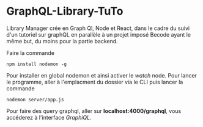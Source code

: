 # GraphQL-Library-TuTo

Library Manager crée en Graph Ql, Node et React, dans le cadre du suivi d'un tutoriel sur graphQL en parallèle à un projet imposé Becode ayant le même but, du moins pour la partie backend.

Faire la commande 

    npm install nodemon -g
    
Pour installer en global nodemon et ainsi activer le *watch* node.
Pour lancer le programme, aller à l'emplacment du dossier via le CLI puis lancer la commande 

    nodemon server/app.js

Pour faire des query graphql, aller sur **localhost:4000/graphql**, vous accéderez à l'interface *GraphiQL*.
